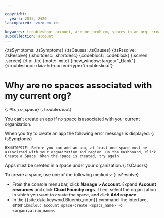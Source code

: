 ```yaml
---

copyright:
  years: 2015, 2020
lastupdated: "2020-06-16"

keywords: troubleshoot account, account problem, spaces in an org, create app
subcollection: account
---
```


{:tsSymptoms: .tsSymptoms}
{:tsCauses: .tsCauses}
{:tsResolve: .tsResolve}
{:shortdesc: .shortdesc}
{:codeblock: .codeblock}
{:screen: .screen}
{:tip: .tip}
{:note: .note}
{:new_window: target="_blank"}
{:troubleshoot: data-hd-content-type='troubleshoot'}

# Why are no spaces associated with my current org?
{: #ts_no_space}
{: troubleshoot}

You can't create an app if no space is associated with your current organization.

When you try to create an app the following error message is displayed:
{: tsSymptoms}

`BXNUI0097E: Before you can add an app, at least one space must be associated with your organization and region. On the Dashboard, click Create a Space. When the space is created, try again.`

Apps must be created in a space under your organization.
{: tsCauses}

To create a space, use one of the following methods:
{: tsResolve}

  * From the console menu bar, click **Manage > Account**. Expand **Account resources** and click **Cloud Foundry orgs**.
  Then, select the organization in which you want to create the space, and click **Add a space**.
  * In the {{site.data.keyword.Bluemix_notm}} command-line interface, enter `ibmcloud account space-create <space_name> -o <organization_name>`.
